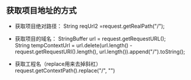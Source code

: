 ## 获取项目地址的方式

* 获取项目绝对路径：
String reqUrl2 =request.getRealPath("/");

* 获取项目的域名：
StringBuffer url = request.getRequestURL();  
String tempContextUrl = url.delete(url.length() - request.getRequestURI().length(), url.length()).append("/").toString(); 

* 获取工程名（replace用来去掉斜杠）
request.getContextPath().replace("/", "")
